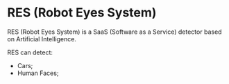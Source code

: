 # RES (Robot Eyes System)

RES (Robot Eyes System) is a SaaS (Software as a Service) detector based on Artificial Intelligence.

RES can detect:
* Cars;
* Human Faces;


